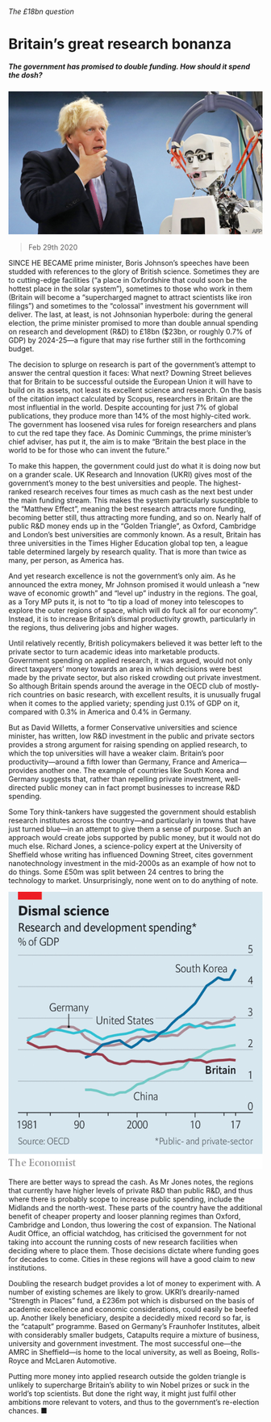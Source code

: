 ###### The £18bn question

# Britain’s great research bonanza 

##### The government has promised to double funding. How should it spend the dosh? 

![image](images/20200229_BRP003_0.jpg) 

> Feb 29th 2020 

SINCE HE BECAME prime minister, Boris Johnson’s speeches have been studded with references to the glory of British science. Sometimes they are to cutting-edge facilities (“a place in Oxfordshire that could soon be the hottest place in the solar system”), sometimes to those who work in them (Britain will become a “supercharged magnet to attract scientists like iron filings”) and sometimes to the “colossal” investment his government will deliver. The last, at least, is not Johnsonian hyperbole: during the general election, the prime minister promised to more than double annual spending on research and development (R&amp;D) to £18bn ($23bn, or roughly 0.7% of GDP) by 2024-25—a figure that may rise further still in the forthcoming budget.

The decision to splurge on research is part of the government’s attempt to answer the central question it faces: What next? Downing Street believes that for Britain to be successful outside the European Union it will have to build on its assets, not least its excellent science and research. On the basis of the citation impact calculated by Scopus, researchers in Britain are the most influential in the world. Despite accounting for just 7% of global publications, they produce more than 14% of the most highly-cited work. The government has loosened visa rules for foreign researchers and plans to cut the red tape they face. As Dominic Cummings, the prime minister’s chief adviser, has put it, the aim is to make “Britain the best place in the world to be for those who can invent the future.”


To make this happen, the government could just do what it is doing now but on a grander scale. UK Research and Innovation (UKRI) gives most of the government’s money to the best universities and people. The highest-ranked research receives four times as much cash as the next best under the main funding stream. This makes the system particularly susceptible to the “Matthew Effect”, meaning the best research attracts more funding, becoming better still, thus attracting more funding, and so on. Nearly half of public R&amp;D money ends up in the “Golden Triangle”, as Oxford, Cambridge and London’s best universities are commonly known. As a result, Britain has three universities in the Times Higher Education global top ten, a league table determined largely by research quality. That is more than twice as many, per person, as America has.

And yet research excellence is not the government’s only aim. As he announced the extra money, Mr Johnson promised it would unleash a “new wave of economic growth” and “level up” industry in the regions. The goal, as a Tory MP puts it, is not to “to tip a load of money into telescopes to explore the outer regions of space, which will do fuck all for our economy”. Instead, it is to increase Britain’s dismal productivity growth, particularly in the regions, thus delivering jobs and higher wages.

Until relatively recently, British policymakers believed it was better left to the private sector to turn academic ideas into marketable products. Government spending on applied research, it was argued, would not only direct taxpayers’ money towards an area in which decisions were best made by the private sector, but also risked crowding out private investment. So although Britain spends around the average in the OECD club of mostly-rich countries on basic research, with excellent results, it is unusually frugal when it comes to the applied variety; spending just 0.1% of GDP on it, compared with 0.3% in America and 0.4% in Germany.

But as David Willetts, a former Conservative universities and science minister, has written, low R&amp;D investment in the public and private sectors provides a strong argument for raising spending on applied research, to which the top universities will have a weaker claim. Britain’s poor productivity—around a fifth lower than Germany, France and America—provides another one. The example of countries like South Korea and Germany suggests that, rather than repelling private investment, well-directed public money can in fact prompt businesses to increase R&amp;D spending.

Some Tory think-tankers have suggested the government should establish research institutes across the country—and particularly in towns that have just turned blue—in an attempt to give them a sense of purpose. Such an approach would create jobs supported by public money, but it would not do much else. Richard Jones, a science-policy expert at the University of Sheffield whose writing has influenced Downing Street, cites government nanotechnology investment in the mid-2000s as an example of how not to do things. Some £50m was split between 24 centres to bring the technology to market. Unsurprisingly, none went on to do anything of note.

![image](images/20200229_BRC392.png) 


There are better ways to spread the cash. As Mr Jones notes, the regions that currently have higher levels of private R&amp;D than public R&amp;D, and thus where there is probably scope to increase public spending, include the Midlands and the north-west. These parts of the country have the additional benefit of cheaper property and looser planning regimes than Oxford, Cambridge and London, thus lowering the cost of expansion. The National Audit Office, an official watchdog, has criticised the government for not taking into account the running costs of new research facilities when deciding where to place them. Those decisions dictate where funding goes for decades to come. Cities in these regions will have a good claim to new institutions.

Doubling the research budget provides a lot of money to experiment with. A number of existing schemes are likely to grow. UKRI’s drearily-named “Strength in Places” fund, a £236m pot which is disbursed on the basis of academic excellence and economic considerations, could easily be beefed up. Another likely beneficiary, despite a decidedly mixed record so far, is the “catapult” programme. Based on Germany’s Fraunhofer Institutes, albeit with considerably smaller budgets, Catapults require a mixture of business, university and government investment. The most successful one—the AMRC in Sheffield—is home to the local university, as well as Boeing, Rolls-Royce and McLaren Automotive.

Putting more money into applied research outside the golden triangle is unlikely to supercharge Britain’s ability to win Nobel prizes or suck in the world’s top scientists. But done the right way, it might just fulfil other ambitions more relevant to voters, and thus to the government’s re-election chances. ■

